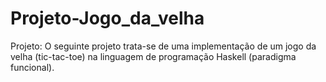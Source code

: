 # Projeto-Jogo_da_velha
Projeto: O seguinte projeto trata-se de uma implementação de um jogo da velha (tic-tac-toe) na linguagem de programação Haskell (paradigma funcional).
